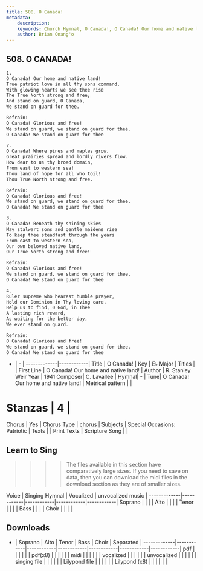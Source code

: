 ```yaml
---
title: 508. O Canada!
metadata:
    description: 
    keywords: Church Hymnal, O Canada!, O Canada! Our home and native land!, 
    author: Brian Onang'o
---
```



## 508. O CANADA!

```txt
1.
O Canada! Our home and native land! 
True patriot love in all thy sons command. 
With glowing hearts we see thee rise 
The True North strong and free; 
And stand on guard, 0 Canada, 
We stand on guard for thee. 

Refrain:
O Canada! Glorious and free! 
We stand on guard, we stand on guard for thee. 
O Canada! We stand on guard for thee 

2.
O Canada! Where pines and maples grow, 
Great prairies spread and lordly rivers flow. 
How dear to us thy broad domain, 
From east to western sea! 
Thou land of hope for all who toil! 
Thou True North strong and free. 

Refrain:
O Canada! Glorious and free! 
We stand on guard, we stand on guard for thee. 
O Canada! We stand on guard for thee 

3.
O Canada! Beneath thy shining skies 
May stalwart sons and gentle maidens rise 
To keep thee steadfast through the years 
From east to western sea, 
Our own beloved native land, 
Our True North strong and free! 

Refrain:
O Canada! Glorious and free! 
We stand on guard, we stand on guard for thee. 
O Canada! We stand on guard for thee 

4.
Ruler supreme who hearest humble prayer, 
Hold our Dominion in Thy loving care. 
Help us to find, 0 God, in Thee 
A lasting rich reward, 
As waiting for the better day, 
We ever stand on guard.

Refrain:
O Canada! Glorious and free! 
We stand on guard, we stand on guard for thee. 
O Canada! We stand on guard for thee 

```

- |   -  |
-------------|------------|
Title | O Canada! |
Key | E♭ Major |
Titles |  |
First Line | O Canada! Our home and native land! |
Author | R. Stanley Weir
Year | 1941
Composer| C. Lavallee |
Hymnal|  - |
Tune| O Canada! Our home and native land! |
Metrical pattern | |
# Stanzas | 4 |
Chorus | Yes |
Chorus Type | chorus |
Subjects | Special Occasions: Patriotic |
Texts |  |
Print Texts | 
Scripture Song |  |
  
## Learn to Sing

>>>> The files available in this section have comparatively large sizes. If you need to save on data, then you can download the midi files in the download section as they are of smaller sizes.

Voice |  Singing Hymnal | Vocalized | unvocalized music |
-------------|------------|------------|------------|------------|
Soprano | | | |
Alto | | | |
Tenor | | | |
Bass | | | |
Choir | | | |

## Downloads

- |  Soprano | Alto | Tenor | Bass | Choir | Separated |
-------------|------------|------------|------------|------------|------------|------------|
pdf | | | | | |
pdf(x8) | | | | | |
midi | | | | | |
vocalized | | | | | |
unvocalized | | | | | |
singing file | | | | | |
Lilypond file | | | | | |
Lilypond (x8) | | | | | |
  